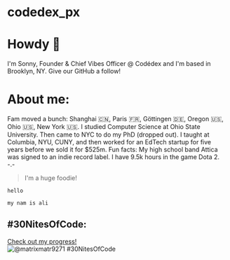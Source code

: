 # codedex_px
# Howdy 👋
I'm Sonny, Founder & Chief Vibes Officer @ Codédex and I'm based in Brooklyn, NY. Give our GitHub a follow!

# About me:
Fam moved a bunch: Shanghai 🇨🇳, Paris 🇫🇷, Göttingen 🇩🇪, Oregon 🇺🇸, Ohio 🇺🇸, New York 🇺🇸.
I studied Computer Science at Ohio State University. Then came to NYC to do my PhD (dropped out).
I taught at Columbia, NYU, CUNY, and then worked for an EdTech startup for five years before we sold it for $525m.
Fun facts:
My high school band Attica was signed to an indie record label.
I have 9.5k hours in the game Dota 2. -.-
> I'm a huge foodie!

`hello`
```
my nam is ali
```

## #30NitesOfCode:
  [Check out my progress!](https://www.codedex.io/@matrixmatr9271/30-nites-of-code)  
  ![@matrixmatr9271 #30NitesOfCode](https://www.codedex.io/api/petStatus?user=matrixmatr9271)
